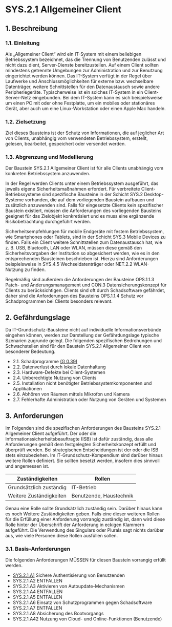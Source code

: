 # SYS.2.1 Allgemeiner Client

## 1. Beschreibung

### 1.1. Einleitung
Als „Allgemeiner Client“ wird ein IT-System mit einem beliebigen Betriebssystem bezeichnet, das die
Trennung von Benutzenden zulässt und nicht dazu dient, Server-Dienste bereitzustellen. Auf einem
Client sollten mindestens getrennte Umgebungen zur Administration und zur Benutzung eingerichtet
werden können. Das IT-System verfügt in der Regel über Laufwerke und Anschlussmöglichkeiten für
externe bzw. wechselbare Datenträger, weitere Schnittstellen für den Datenaustausch sowie andere
Peripheriegeräte. Typischerweise ist ein solches IT-System in ein Client-Server-Netz eingebunden. Bei
dem IT-System kann es sich beispielsweise um einen PC mit oder ohne Festplatte, um ein mobiles oder
stationäres Gerät, aber auch um eine Linux-Workstation oder einen Apple Mac handeln.

### 1.2. Zielsetzung
Ziel dieses Bausteins ist der Schutz von Informationen, die auf jeglicher Art von Clients, unabhängig
vom verwendeten Betriebssystem, erstellt, gelesen, bearbeitet, gespeichert oder versendet werden.

### 1.3. Abgrenzung und Modellierung
Der Baustein SYS.2.1 Allgemeiner Client ist für alle Clients unabhängig vom konkreten Betriebssystem
anzuwenden.

In der Regel werden Clients unter einem Betriebssystem ausgeführt, das jeweils eigene
Sicherheitsmaßnahmen erfordert. Für verbreitete Client-Betriebssysteme sind spezifische Bausteine in
der Schicht SYS.2 Desktop-Systeme vorhanden, die auf dem vorliegenden Baustein aufbauen und
zusätzlich anzuwenden sind. Falls für eingesetzte Clients kein spezifischer Baustein existiert, müssen
die Anforderungen des vorliegenden Bausteins geeignet für das Zielobjekt konkretisiert und es muss
eine ergänzende Risikobetrachtung durchgeführt werden.

Sicherheitsempfehlungen für mobile Endgeräte mit festem Betriebssystem, wie Smartphones oder
Tablets, sind in der Schicht SYS.3 Mobile Devices zu finden. Falls ein Client weitere Schnittstellen zum
Datenaustausch hat, wie z. B. USB, Bluetooth, LAN oder WLAN, müssen diese gemäß den
Sicherheitsvorgaben der Institution so abgesichert werden, wie es in den entsprechenden Bausteinen
beschrieben ist. Hierzu sind Anforderungen beispielsweise in SYS.4.5 Wechseldatenträger oder NET.2.2
WLAN-Nutzung zu finden.

Regelmäßig sind außerdem die Anforderungen der Bausteine OPS.1.1.3 Patch- und
Änderungsmanagement und CON.3 Datensicherungskonzept für Clients zu berücksichtigen. Clients sind
oft durch Schadsoftware gefährdet, daher sind die Anforderungen des Bausteins OPS.1.1.4 Schutz vor
Schadprogrammen bei Clients besonders relevant.

## 2. Gefährdungslage
Da IT-Grundschutz-Bausteine nicht auf individuelle Informationsverbünde eingehen können, werden
zur Darstellung der Gefährdungslage typische Szenarien zugrunde gelegt. Die folgenden spezifischen
Bedrohungen und Schwachstellen sind für den Baustein SYS.2.1 Allgemeiner Client von besonderer
Bedeutung.
* 2.1. Schadprogramme [(G 0.39)](../Gefährdungen/G0.39_Schadprogramme.md)
* 2.2. Datenverlust durch lokale Datenhaltung
* 2.3. Hardware-Defekte bei Client-Systemen
* 2.4. Unberechtigte Nutzung von Clients
* 2.5. Installation nicht benötigter Betriebssystemkomponenten und Applikationen
* 2.6. Abhören von Räumen mittels Mikrofon und Kamera
* 2.7. Fehlerhafte Administration oder Nutzung von Geräten und Systemen

## 3. Anforderungen
Im Folgenden sind die spezifischen Anforderungen des Bausteins SYS.2.1 Allgemeiner Client aufgeführt.
Der oder die Informationssicherheitsbeauftragte (ISB) ist dafür zuständig, dass alle Anforderungen
gemäß dem festgelegten Sicherheitskonzept erfüllt und überprüft werden. Bei strategischen
Entscheidungen ist der oder die ISB stets einzubeziehen.
Im IT-Grundschutz-Kompendium sind darüber hinaus weitere Rollen definiert. Sie sollten besetzt
werden, insofern dies sinnvoll und angemessen ist.

| Zuständigkeiten         | Rollen                  |
| ----------------------- | ----------------------- |
| Grundsätzlich zuständig | IT-Betrieb              |
| Weitere Zuständigkeiten | Benutzende, Haustechnik |

Genau eine Rolle sollte Grundsätzlich zuständig sein. Darüber hinaus kann es noch Weitere
Zuständigkeiten geben. Falls eine dieser weiteren Rollen für die Erfüllung einer Anforderung vorrangig
zuständig ist, dann wird diese Rolle hinter der Überschrift der Anforderung in eckigen Klammern
aufgeführt. Die Verwendung des Singulars oder Plurals sagt nichts darüber aus, wie viele Personen
diese Rollen ausfüllen sollen.

### 3.1. Basis-Anforderungen
Die folgenden Anforderungen MÜSSEN für diesen Baustein vorrangig erfüllt werden.
* [SYS.2.1.A1](SYS.2.1.A1.md) Sichere Authentisierung von Benutzenden
* SYS.2.1.A2 ENTFALLEN
* SYS.2.1.A3 Aktivieren von Autoupdate-Mechanismen
* SYS.2.1.A4 ENTFALLEN
* SYS.2.1.A5 ENTFALLEN
* SYS.2.1.A6 Einsatz von Schutzprogrammen gegen Schadsoftware
* SYS.2.1.A7 ENTFALLEN
* SYS.2.1.A8 Absicherung des Bootvorgangs
* SYS.2.1.A42 Nutzung von Cloud- und Online-Funktionen (Benutzende)
